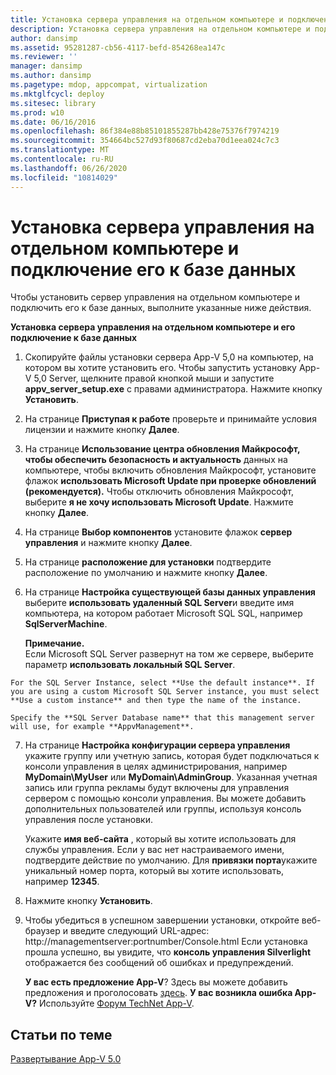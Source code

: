 ```yaml
---
title: Установка сервера управления на отдельном компьютере и подключение его к базе данных
description: Установка сервера управления на отдельном компьютере и подключение его к базе данных
author: dansimp
ms.assetid: 95281287-cb56-4117-befd-854268ea147c
ms.reviewer: ''
manager: dansimp
ms.author: dansimp
ms.pagetype: mdop, appcompat, virtualization
ms.mktglfcycl: deploy
ms.sitesec: library
ms.prod: w10
ms.date: 06/16/2016
ms.openlocfilehash: 86f384e88b85101855287bb428e75376f7974219
ms.sourcegitcommit: 354664bc527d93f80687cd2eba70d1eea024c7c3
ms.translationtype: MT
ms.contentlocale: ru-RU
ms.lasthandoff: 06/26/2020
ms.locfileid: "10814029"
---
```

# Установка сервера управления на отдельном компьютере и подключение его к базе данных


Чтобы установить сервер управления на отдельном компьютере и подключить его к базе данных, выполните указанные ниже действия.

**Установка сервера управления на отдельном компьютере и его подключение к базе данных**

1.  Скопируйте файлы установки сервера App-V 5,0 на компьютер, на котором вы хотите установить его. Чтобы запустить установку App-V 5,0 Server, щелкните правой кнопкой мыши и запустите **appv\_server\_setup.exe** с правами администратора. Нажмите кнопку **Установить**.

2.  На странице **Приступая к работе** проверьте и принимайте условия лицензии и нажмите кнопку **Далее**.

3.  На странице **Использование центра обновления Майкрософт, чтобы обеспечить безопасность и актуальность** данных на компьютере, чтобы включить обновления Майкрософт, установите флажок **использовать Microsoft Update при проверке обновлений (рекомендуется).** Чтобы отключить обновления Майкрософт, выберите **я не хочу использовать Microsoft Update**. Нажмите кнопку **Далее**.

4.  На странице **Выбор компонентов** установите флажок **сервер управления** и нажмите кнопку **Далее**.

5.  На странице **расположение для установки** подтвердите расположение по умолчанию и нажмите кнопку **Далее**.

6.  На странице **Настройка существующей базы данных управления** выберите **использовать удаленный SQL Server**и введите имя компьютера, на котором работает Microsoft SQL SQL, например **SqlServerMachine**.

    **Примечание.**  
    Если Microsoft SQL Server развернут на том же сервере, выберите параметр **использовать локальный SQL Server**.



~~~
For the SQL Server Instance, select **Use the default instance**. If you are using a custom Microsoft SQL Server instance, you must select **Use a custom instance** and then type the name of the instance.

Specify the **SQL Server Database name** that this management server will use, for example **AppvManagement**.
~~~

7. На странице **Настройка конфигурации сервера управления** укажите группу или учетную запись, которая будет подключаться к консоли управления в целях администрирования, например **MyDomain\\MyUser** или **MyDomain\\AdminGroup**. Указанная учетная запись или группа рекламы будут включены для управления сервером с помощью консоли управления. Вы можете добавить дополнительных пользователей или группы, используя консоль управления после установки.

   Укажите **имя веб-сайта** , который вы хотите использовать для службы управления. Если у вас нет настраиваемого имени, подтвердите действие по умолчанию. Для **привязки порта**укажите уникальный номер порта, который вы хотите использовать, например **12345**.

8. Нажмите кнопку **Установить**.

9. Чтобы убедиться в успешном завершении установки, откройте веб-браузер и введите следующий URL-адрес: http://managementserver:portnumber/Console.html Если установка прошла успешно, вы увидите, что **консоль управления Silverlight** отображается без сообщений об ошибках и предупреждений.

   **У вас есть предложение App-V**? Здесь вы можете добавить предложения и проголосовать [здесь](http://appv.uservoice.com/forums/280448-microsoft-application-virtualization). **У вас возникла ошибка App-V?** Используйте [Форум TechNet App-V](https://social.technet.microsoft.com/Forums/home?forum=mdopappv).

## Статьи по теме


[Развертывание App-V 5.0](deploying-app-v-50.md)










